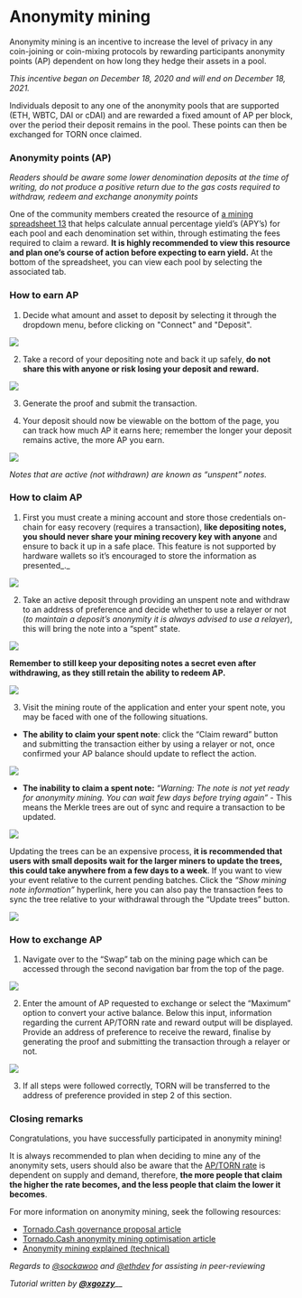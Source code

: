 # Anonymity mining

Anonymity mining is an incentive to increase the level of privacy in any coin-joining or coin-mixing protocols by rewarding participants anonymity points \(AP\) dependent on how long they hedge their assets in a pool.

_This incentive began on December 18, 2020 and will end on December 18, 2021._

Individuals deposit to any one of the anonymity pools that are supported \(ETH, WBTC, DAI or cDAI\) and are rewarded a fixed amount of AP per block, over the period their deposit remains in the pool. These points can then be exchanged for TORN once claimed.

### Anonymity points \(AP\)

_Readers should be aware some lower denomination deposits at the time of writing, do not produce a positive return due to the gas costs required to withdraw, redeem and exchange anonymity points_

One of the community members created the resource of [a mining spreadsheet 13](https://torn.community/t/anonymity-mining-spreadsheet/720) that helps calculate annual percentage yield’s \(APY’s\) for each pool and each denomination set within, through estimating the fees required to claim a reward. **It is highly recommended to view this resource and plan one’s course of action before expecting to earn yield.** At the bottom of the spreadsheet, you can view each pool by selecting the associated tab.

### How to earn AP

1. Decide what amount and asset to deposit by selecting it through the dropdown menu, before clicking on "Connect" and "Deposit".

![](.gitbook/assets/m3fh0gl.png)

2. Take a record of your depositing note and back it up safely, **do not share this with anyone or risk losing your deposit and reward.**

![](.gitbook/assets/vhustru.png)

3. Generate the proof and submit the transaction.

4. Your deposit should now be viewable on the bottom of the page, you can track how much AP it earns here; remember the longer your deposit remains active, the more AP you earn.

![](.gitbook/assets/k6juetp.png)

_Notes that are active \(not withdrawn\) are known as “unspent” notes._

### How to claim AP

1. First you must create a mining account and store those credentials on-chain for easy recovery \(requires a transaction\), **like depositing notes, you should never share your mining recovery key with anyone** and ensure to back it up in a safe place. This feature is not supported by hardware wallets so it’s encouraged to store the information as presented_._

![](.gitbook/assets/lskzkgk.png)

2. Take an active deposit through providing an unspent note and withdraw to an address of preference and decide whether to use a relayer or not \(_to maintain a deposit’s anonymity it is always advised to use a relayer_\), this will bring the note into a “spent” state.

![](.gitbook/assets/aid86cj.png)

**Remember to still keep your depositing notes a secret even after withdrawing, as they still retain the ability to redeem AP.**

![](.gitbook/assets/bpsqxxr.png)

3. Visit the mining route of the application and enter your spent note, you may be faced with one of the following situations.

* **The ability to claim your spent note**: click the “Claim reward” button and submitting the transaction either by using a relayer or not, once confirmed your AP balance should update to reflect the action.

![](.gitbook/assets/e9jyqhu.png)

 

* **The inability to claim a spent note:** _“Warning: The note is not yet ready for anonymity mining. You can wait few days before trying again”_ - This means the Merkle trees are out of sync and require a transaction to be updated.

![](.gitbook/assets/i6qtr0f.png)

Updating the trees can be an expensive process, **it is recommended that users with small deposits wait for the larger miners to update the trees, this could take anywhere from a few days to a week**. If you want to view your event relative to the current pending batches. Click the _“Show mining note information”_ hyperlink, here you can also pay the transaction fees to sync the tree relative to your withdrawal through the “Update trees” button.

![](.gitbook/assets/d8dmxjj.png)

### How to exchange AP

1. Navigate over to the “Swap” tab on the mining page which can be accessed through the second navigation bar from the top of the page.

![](.gitbook/assets/ahrjxbq.png)

2. Enter the amount of AP requested to exchange or select the “Maximum” option to convert your active balance. Below this input, information regarding the current AP/TORN rate and reward output will be displayed. Provide an address of preference to receive the reward, finalise by generating the proof and submitting the transaction through a relayer or not.

![](.gitbook/assets/wo55lao.png)

3. If all steps were followed correctly, TORN will be transferred to the address of preference provided in step 2 of this section.

### Closing remarks

Congratulations, you have successfully participated in anonymity mining!

It is always recommended to plan when deciding to mine any of the anonymity sets, users should also be aware that the [AP/TORN rate](https://duneanalytics.com/luckyallocator/Daily-AP-TORN-Rate-v2) is dependent on supply and demand, therefore, **the more people that claim the higher the rate becomes, and the less people that claim the lower it becomes**.

For more information on anonymity mining, seek the following resources:

* [Tornado.Cash governance proposal article](https://tornado-cash.medium.com/tornado-cash-governance-proposal-a55c5c7d0703)
* [Tornado.Cash anonymity mining optimisation article](https://tornado-cash.medium.com/gas-price-claimed-anonymity-mining-a-victim-but-now-everyone-can-claim-ap-5441aaa32a1a) 
* [Anonymity mining explained \(technical\)](https://torn.community/t/anonymity-mining-technical-overview/15)

_Regards to_ [_@sockawoo_](https://torn.community/u/sockawoo) _and_ [_@ethdev_](https://torn.community/u/ethdev) _for assisting in peer-reviewing_

_Tutorial written by_ [_**@xgozzy**_](https://torn.community/u/xgozzy/summary)\_\_

